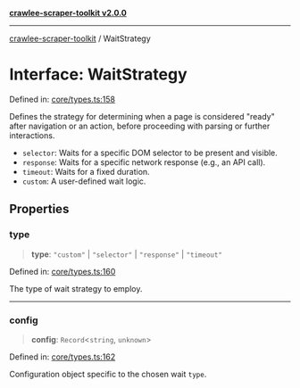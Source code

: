 [**crawlee-scraper-toolkit v2.0.0**](../README.md)

***

[crawlee-scraper-toolkit](../globals.md) / WaitStrategy

# Interface: WaitStrategy

Defined in: [core/types.ts:158](https://github.com/devalexanderdaza/crawlee-scraper-toolkit/blob/main/src/core/types.ts#L158)

Defines the strategy for determining when a page is considered "ready" after navigation
or an action, before proceeding with parsing or further interactions.
- `selector`: Waits for a specific DOM selector to be present and visible.
- `response`: Waits for a specific network response (e.g., an API call).
- `timeout`: Waits for a fixed duration.
- `custom`: A user-defined wait logic.

## Properties

### type

> **type**: `"custom"` \| `"selector"` \| `"response"` \| `"timeout"`

Defined in: [core/types.ts:160](https://github.com/devalexanderdaza/crawlee-scraper-toolkit/blob/main/src/core/types.ts#L160)

The type of wait strategy to employ.

***

### config

> **config**: `Record`\<`string`, `unknown`\>

Defined in: [core/types.ts:162](https://github.com/devalexanderdaza/crawlee-scraper-toolkit/blob/main/src/core/types.ts#L162)

Configuration object specific to the chosen wait `type`.
